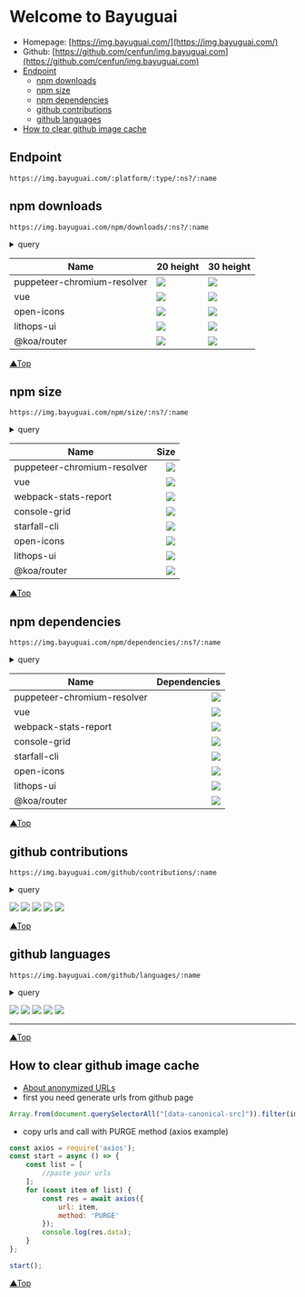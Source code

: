 # Welcome to Bayuguai <a name="top"></a>
- Homepage: [https://img.bayuguai.com/](https://img.bayuguai.com/) 
- Github: [https://github.com/cenfun/img.bayuguai.com](https://github.com/cenfun/img.bayuguai.com)
- [Endpoint](#endpoint)
    - [npm downloads](#npm-downloads)
    - [npm size](#npm-size)
    - [npm dependencies](#npm-dependencies)
    - [github contributions](#github-contributions)
    - [github languages](#github-languages)
- [How to clear github image cache](#how-to-clear-github-image-cache)

## Endpoint
```
https://img.bayuguai.com/:platform/:type/:ns?/:name
```
## npm downloads
```
https://img.bayuguai.com/npm/downloads/:ns?/:name
```
<details>
    <summary>query</summary>
    <ul>
        <li>height=20</li>
        <li>color=#44cc11</li>
        <li>bg=#007ec6</li>
        <li>label={total}/month</li>
        <li>output=svg | json</li>
    </ul>
</details>

|Name|20 height|30 height|
|---|----|-----|
|puppeteer-chromium-resolver|![](https://img.bayuguai.com/npm/downloads/puppeteer-chromium-resolver)|![](https://img.bayuguai.com/npm/downloads/puppeteer-chromium-resolver?height=30)|
|vue|![](https://img.bayuguai.com/npm/downloads/vue)|![](https://img.bayuguai.com/npm/downloads/vue?height=30)|
|open-icons|![](https://img.bayuguai.com/npm/downloads/open-icons?label={total}%20downloads)|![](https://img.bayuguai.com/npm/downloads/open-icons?height=30)|
|lithops-ui|![](https://img.bayuguai.com/npm/downloads/lithops-ui)|![](https://img.bayuguai.com/npm/downloads/lithops-ui?height=30)|
|@koa/router|![](https://img.bayuguai.com/npm/downloads/@koa/router)|![](https://img.bayuguai.com/npm/downloads/@koa/router?height=30&label=)|

[▲Top](#top)
## npm size
```
https://img.bayuguai.com/npm/size/:ns?/:name
```
<details>
    <summary>query</summary>
    <ul>
        <li>bg=#007ec6</li>
        <li>label=</li>
        <li>output=svg | json</li>
    </ul>
</details>

|Name|Size|
|---|---:|
|puppeteer-chromium-resolver|![](https://img.bayuguai.com/npm/size/puppeteer-chromium-resolver)|
|vue|![](https://img.bayuguai.com/npm/size/vue)|
|webpack-stats-report|![](https://img.bayuguai.com/npm/size/webpack-stats-report)|
|console-grid|![](https://img.bayuguai.com/npm/size/console-grid)|
|starfall-cli|![](https://img.bayuguai.com/npm/size/starfall-cli)|
|open-icons|![](https://img.bayuguai.com/npm/size/open-icons?label=size)|
|lithops-ui|![](https://img.bayuguai.com/npm/size/lithops-ui)|
|@koa/router|![](https://img.bayuguai.com/npm/size/@koa/router)|

[▲Top](#top)
## npm dependencies
```
https://img.bayuguai.com/npm/dependencies/:ns?/:name
```
<details>
    <summary>query</summary>
    <ul>
        <li>bg=#007ec6</li>
        <li>label=</li>
        <li>output=svg | json</li>
    </ul>
</details>

|Name|Dependencies|
|---|---:|
|puppeteer-chromium-resolver|![](https://img.bayuguai.com/npm/dependencies/puppeteer-chromium-resolver)|
|vue|![](https://img.bayuguai.com/npm/dependencies/vue)|
|webpack-stats-report|![](https://img.bayuguai.com/npm/dependencies/webpack-stats-report)|
|console-grid|![](https://img.bayuguai.com/npm/dependencies/console-grid)|
|starfall-cli|![](https://img.bayuguai.com/npm/dependencies/starfall-cli)|
|open-icons|![](https://img.bayuguai.com/npm/dependencies/open-icons?label=dependencies)|
|lithops-ui|![](https://img.bayuguai.com/npm/dependencies/lithops-ui)|
|@koa/router|![](https://img.bayuguai.com/npm/dependencies/@koa/router)|

[▲Top](#top)
## github contributions
```
https://img.bayuguai.com/github/contributions/:name
```
<details>
    <summary>query</summary>
    <ul>
        <li>width=600</li>
        <li>color=#44cc11</li>
        <li>axis=#999</li>
        <li>bg=#fff</li>
        <li>label={total} Contributions Past Year - {name}</li>
        <li>output=svg | json</li>
    </ul>
</details>

![](https://img.bayuguai.com/github/contributions/cenfun)
![](https://img.bayuguai.com/github/contributions/ruanyf)
![](https://img.bayuguai.com/github/contributions/yyx990803?width=380&label={name}%20contributions:%20{total})
![](https://img.bayuguai.com/github/contributions/mxschmitt?width=700)
![](https://img.bayuguai.com/github/contributions/ro)

[▲Top](#top)
## github languages
```
https://img.bayuguai.com/github/languages/:name
```
<details>
    <summary>query</summary>
    <ul>
        <li>width=600</li>
        <li>limit=20</li>
        <li>colors=dodgerblue,green,orangered...</li>
        <li>bg=#fff</li>
        <li>label={total} Used Languages - {name}</li>
        <li>output=svg | json</li>
    </ul>
</details>

![](https://img.bayuguai.com/github/languages/cenfun)
![](https://img.bayuguai.com/github/languages/ruanyf)
![](https://img.bayuguai.com/github/languages/yyx990803?width=380&label={name}%20used%20languages:%20{total})
![](https://img.bayuguai.com/github/languages/mxschmitt?width=700)
![](https://img.bayuguai.com/github/languages/ro)

---
[▲Top](#top)
## How to clear github image cache
- [About anonymized URLs](https://docs.github.com/en/authentication/keeping-your-account-and-data-secure/about-anonymized-urls)
- first you need generate urls from github page
```js
Array.from(document.querySelectorAll("[data-canonical-src]")).filter(img=>img.getAttribute('data-canonical-src').startsWith("https://img.bayuguai.com")).map(img=>img.src)
```
- copy urls and call with PURGE method (axios example)
```js
const axios = require('axios');
const start = async () => {
    const list = [
        //paste your urls
    ];
    for (const item of list) {
        const res = await axios({
            url: item,
            method: 'PURGE'
        });
        console.log(res.data);
    }
};

start();
```
[▲Top](#top)